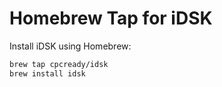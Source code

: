 # Homebrew Tap for iDSK

Install iDSK using Homebrew:

```bash
brew tap cpcready/idsk
brew install idsk